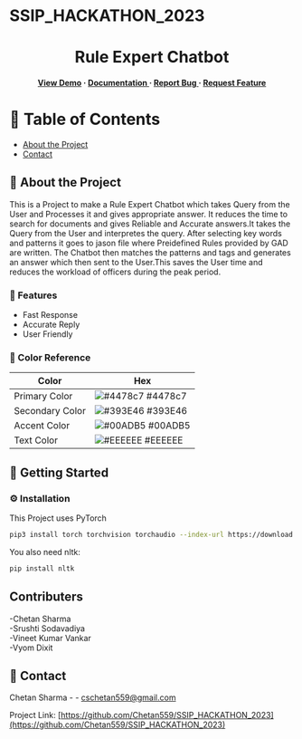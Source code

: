 # SSIP_HACKATHON_2023

<div align='center'>

<h1>Rule Expert Chatbot</h1>
<h4> <a href=https://chetan559.github.io/SSIP_HACKATHON_2023/Draft2/>View Demo</a> <span> · </span> <a href="https://github.com/Chetan559/SSIP_HACKATHON_2023/blob/master/README.md"> Documentation </a> <span> · </span> <a href="https://github.com/Chetan559/SSIP_HACKATHON_2023/issues"> Report Bug </a> <span> · </span> <a href="https://github.com/Chetan559/SSIP_HACKATHON_2023/issues"> Request Feature </a> </h4>


</div>

# :notebook_with_decorative_cover: Table of Contents

- [About the Project](#star2-about-the-project)
- [Contact](#handshake-contact)


## :star2: About the Project

This is a Project to make a Rule Expert Chatbot which takes Query from the User and Processes it and gives appropriate answer. It reduces the time to search for documents and gives Reliable and Accurate answers.It takes the Query from the User and interpretes the query. After selecting key words and patterns it goes to jason file where Preidefined Rules provided by GAD are written. The Chatbot then matches the patterns and tags and generates an answer which then sent to the User.This saves the User time and reduces the workload of officers during the peak period.

### :dart: Features
- Fast Response
- Accurate Reply
- User Friendly


### :art: Color Reference
| Color | Hex |
| --------------- | ---------------------------------------------------------------- |
| Primary Color | ![#4478c7](https://via.placeholder.com/10/4478c7?text=+) #4478c7 |
| Secondary Color | ![#393E46](https://via.placeholder.com/10/393E46?text=+) #393E46 |
| Accent Color | ![#00ADB5](https://via.placeholder.com/10/00ADB5?text=+) #00ADB5 |
| Text Color | ![#EEEEEE](https://via.placeholder.com/10/EEEEEE?text=+) #EEEEEE |

## :toolbox: Getting Started

### :gear: Installation

This Project uses PyTorch
```bash
pip3 install torch torchvision torchaudio --index-url https://download.pytorch.org/whl/cu118
```
You also need nltk:
```bash
pip install nltk
```

## Contributers
-Chetan Sharma <br>
-Srushti Sodavadiya <br>
-Vineet Kumar Vankar <br>
-Vyom Dixit <br>

## :handshake: Contact

Chetan Sharma - - cschetan559@gmail.com

Project Link: [https://github.com/Chetan559/SSIP_HACKATHON_2023](https://github.com/Chetan559/SSIP_HACKATHON_2023)
